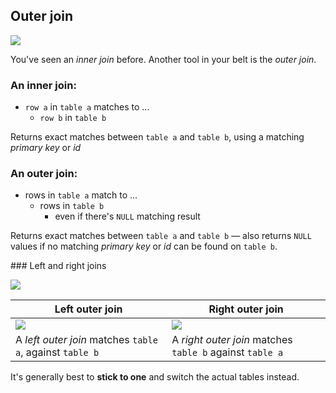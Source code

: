 ## Outer join

![](./img/outer-join.png)

You've seen an _inner join_ before. Another tool in your belt is the _outer join_.


### An inner join:

- `row a` in `table a` matches to ...
    + `row b` in `table b`

Returns exact matches between `table a` and `table b`, using a matching _primary key_ or _id_


### An outer join:

- rows in `table a` match to ...
    + rows in `table b`
        + even if there's `NULL` matching result

Returns exact matches between `table a` and `table b` — also returns `NULL` values if no matching _primary key_ or _id_ can be found on `table b`.


### Left and right joins

![](./img/outer-join-example.png)

| Left outer join | Right outer join |
|-----------------|------------------|
| ![](./img/left-outer-join.png)  | ![](./img/right-outer-join.png)  |
| A _left outer join_ matches `table a`, against `table b`  | A _right outer join_ matches `table b` against `table a`  |

It's generally best to **stick to one** and switch the actual tables instead.
